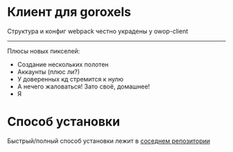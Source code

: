 # Клиент для goroxels

Структура и конфиг webpack честно украдены у owop-client
____________________
Плюсы новых пикселей:
* Создание нескольких полотен
* Аккаунты (плюс ли?)
* У доверенных кд стремится к нулю
* А нечего жаловаться! Зато своё, домашнее!
* Я

# Способ установки
Быстрый/полный способ установки лежит в [соседнем репозитории](https://github.com/TheGorox/goroxels-server)